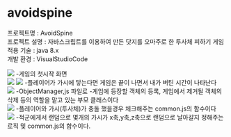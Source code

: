 # avoidspine

프로젝트명 : AvoidSpine<br>
프로젝트 설명 : 자바스크립트를 이용하여 만든 닷지를 오마주로 한 투사체 피하기 게임<br>
적용 기술 : java 8.x <br>
개발 환경 : VisualStudioCode<br>

<img src="https://postfiles.pstatic.net/MjAxOTA1MTRfMTA2/MDAxNTU3NzY2MTg4MTAx.4Pu-HbXwpn8dagV2QQB16UG4MjoGzgFMkSZRigAg4EAg.GfKd-8RlawGuC7g50roXDeLazfZ22TDf-xxWK_XOWZQg.PNG.wonjjang44/image.png?type=w773"/>
  -게임의 첫시작 화면 
<br>
<img src="https://postfiles.pstatic.net/MjAxOTA1MTRfMjc5/MDAxNTU3NzY5NjE1MDMw.qVnft5C_Hf38LSUTxwVRvZF0LEObPAM2F9XUkUVDZ_gg.AdOQy7DndxjDTzgH7CNDeiccNyfaF8LwJHpjvyUeF4kg.PNG.wonjjang44/image.png?type=w773"/>
<img src="https://postfiles.pstatic.net/MjAxOTA1MTRfMjU2/MDAxNTU3NzY5NjQ2MDc5.UYuOaBKVPkzdtcLl9hAZQXgx0ldbnPBvIwuqou13udAg.Xwkfl8xobHgYDWR3RmropRvNdIrLOQKMfsQKctTiWocg.PNG.wonjjang44/image.png?type=w773"/>
  -플레이어가 가시에 닿는다면 게임은 끝이 나면서 내가 버틴 시간이 나타난다
<br>

<img src="https://postfiles.pstatic.net/MjAxOTA1MTRfMjM5/MDAxNTU3NzY5NDk1NDU5.PLAIgz2FgMWntRkiMy736hREx5_vHl-tX_r73WgSTFAg.8GfknM1HFD8_IUVphMBdGKnaezL6uzvqDAPBFjDOPJAg.PNG.wonjjang44/image.png?type=w773"/>
  -ObjectManager,js 파일로 
  -게임에 등장할 객체의 등록, 게임에서 제거될 객체의 삭제 등의 역할을 맡고 있는 부모 클래스이다
<br>
<img src="https://postfiles.pstatic.net/MjAxOTA1MTRfMjQy/MDAxNTU3NzY5NTIwODA0.O_sYw1MZPnhHxC2pZ3utmAAqDI3CNkc3OSsjaWbPMR0g.kOX_9WVWe61VuvkFN-akapt1h5Unib-dnJQQn6J-pdcg.PNG.wonjjang44/image.png?type=w773"/>
  -플레이어와 가시(투사체)가 충돌 했을경우 체크해주는 common.js의 함수이다
<br>

<img src="https://postfiles.pstatic.net/MjAxOTA1MTRfMTMg/MDAxNTU3NzY5NTcwOTkw.PVj0zjS5McRg_E00u_5vsXs3i4wTmHCOm8UgpXfBPtYg.uBd1As-hc5WRUh4Kkkq9B_Pth9Kikj-1wIgyFRG8W1kg.PNG.wonjjang44/image.png?type=w773"/>
  -적군에게서 랜덤으로 몇개의 가시가 x축,y축,z축으로 랜덤으로 날아갈지 정해주는 로직 및 common.js의 함수이다.
